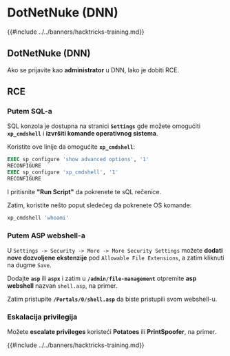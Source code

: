 # DotNetNuke (DNN)

{{#include ../../banners/hacktricks-training.md}}

## DotNetNuke (DNN)

Ako se prijavite kao **administrator** u DNN, lako je dobiti RCE.

## RCE

### Putem SQL-a

SQL konzola je dostupna na stranici **`Settings`** gde možete omogućiti **`xp_cmdshell`** i **izvršiti komande operativnog sistema**.

Koristite ove linije da omogućite **`xp_cmdshell`**:
```sql
EXEC sp_configure 'show advanced options', '1'
RECONFIGURE
EXEC sp_configure 'xp_cmdshell', '1'
RECONFIGURE
```
I pritisnite **"Run Script"** da pokrenete te sQL rečenice.

Zatim, koristite nešto poput sledećeg da pokrenete OS komande:
```sql
xp_cmdshell 'whoami'
```
### Putem ASP webshell-a

U `Settings -> Security -> More -> More Security Settings` možete **dodati nove dozvoljene ekstenzije** pod `Allowable File Extensions`, a zatim kliknuti na dugme `Save`.

Dodajte **`asp`** ili **`aspx`** i zatim u **`/admin/file-management`** otpremite **asp webshell** nazvan `shell.asp`, na primer.

Zatim pristupite **`/Portals/0/shell.asp`** da biste pristupili svom webshell-u.

### Eskalacija privilegija

Možete **escalate privileges** koristeći **Potatoes** ili **PrintSpoofer**, na primer.&#x20;

{{#include ../../banners/hacktricks-training.md}}
